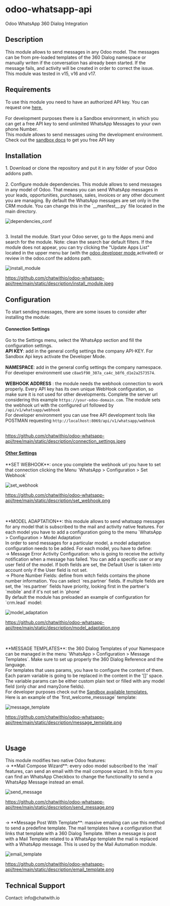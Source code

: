 # odoo-whatsapp-api
Odoo WhatsApp 360 Dialog Integration
<h2> Description</h2>
This module allows to send messages in any Odoo model. The messages can be from pre-loaded templates of the 360 Dialog namespace or manually writen if the conversation has already been started.
If the message fails, and activity will be created in order to correct the issue.<br/>
This module was tested in v15, v16 and v17.

<h2>Requirements</h2>
To use this module you need to have an authorized API key. You can request one  <a href="https://services.tochat.be/es/whatsapp-business-directory/877b04a9-edb7-45cf-893c-8c9a44fa0bad" target="_blank"><span>here.</span></a>
 <br/><br/>
For development purposes there is a Sandbox environment, in which you can get a free API key to send unlimited WhatsApp Messages to your own phone Number. <br/>
This module allows to send messages using the development environment. Check out the <a href="https://docs.360dialog.com/docs/waba-messaging/sandbox" target="_blank"><span>sandbox docs</span></a>
 <span> to get you free API key</span><br/>

<h2>Installation</h2>
<span>
1. Download or clone the repository and put it in any folder of your Odoo addons path.<br/>
<br/>
2. Configure module dependencies. This module allows to send messages in any model of Odoo. That means you can send WhatsApp messages in your leads, opportunities, purchases, sales, invoices or any other document you are managing. By default the WhatsApp messages are set only in the CRM module. You can change this in the `__manifest__.py` file located in the main directory.


![dependencies_conf](https://github.com/chatwithio/odoo-whatsapp-api/assets/89967182/26c1bd3f-e973-4e8e-ba4e-0b733b81d1f7)

 
 
 
<br/>
3. Install the module. Start your Odoo server, go to the Apps menú and search for the module. Note: clean the search bar default filters. If the module does not appear, you can try clicking the "Update Apps List" located in the upper menu bar (with the <a href="https://www.odoo.com/documentation/17.0/applications/general/developer_mode.html#:~:text=Open%20the%20command%20palette%20by,with%20assets%20or%20deactivate%20it.&text=The%20Odoo%20Debug%20browser%20extension,Store%20and%20Firefox%20Add%2Dons." target="_blank"> odoo developer mode <a/> activated) or review in the odoo.conf the addons path. 
 
 
 ![install_module](https://github.com/chatwithio/odoo-whatsapp-api/assets/89967182/0dae197e-e24d-40c8-bf39-6111deb8b0f0)

 https://github.com/chatwithio/odoo-whatsapp-api/tree/main/static/description/install_module.jpeg

<span/>
<h2>Configuration</h2>
To start sending messages, there are some issues to consider after installing the module:

<h4>Connection Settings</h4>

Go to the Settings menu, select the WhatsApp section and fill the configuration settings.<br/>
**API KEY**: add in the general config settings the company API-KEY. For Sandbox Api keys activate the Developer Mode. 
<br/>
<br/>
**NAMESPACE**: add in the general config settings the company namespace. For developer environment use  `c8ae5f90_307a_ca4c_b8f6_d1e2a2573574`.
<br/>
<br/>
**WEBHOOK ADDRESS** : the module needs the webhook connection to work properly. Every API key has its own unique WebHook configuration, so make sure it is not used for other developments. Complete the server url considering this example `https://your-odoo-domain.com`.
The module sets the webhook url with the configured url followed by `/api/v1/whatsapp/webhook`<br/>
For developer environment you can use free API development tools like POSTMAN requesting `http://localhost:8069/api/v1/whatsapp/webhook`
<br/>
<br/>

 https://github.com/chatwithio/odoo-whatsapp-api/tree/main/static/description/connection_settings.jpeg

 <h4><u>Other Settings</u></h4>
**SET WEBHOOK**: once you complete the webhook url you have to set that connection clicking the Menu `WhatsApp > Configuration > Set Webhook`

![set_webhook](https://github.com/chatwithio/odoo-whatsapp-api/assets/89967182/68649f41-0447-4fc6-921f-9bcf0f9bdfd8)

  https://github.com/chatwithio/odoo-whatsapp-api/tree/main/static/description/set_webhook.png

<br/>
<br/>
**MODEL ADAPTATION**: this module allows to send whatsapp messages for any model that is subscribed to the mail and activity native features. For each model you have to add a configuration going to the menu `WhatsApp > Configuration > Model Adaptation`
<br/>
In order to send messages for a particular model, a model adaptation configuration needs to be added. For each model, you have to define:
<br/>
→ Message Error Activity Configuration: who is going to receive the activity notification when a message has failed. You can add a specific user or any user field of the model. If both fields are set, the Default User is taken into account only if the User field is not set.
<br/>
→ Phone Number Fields: define from witch fields contains the phone number information. You can select `res.partner` fields. If multiple fields are set, the `res.partner` fields have priority, looking first in the partner's `mobile` and if it's not set in `phone`<br/>
By default the module has preloaded an example of configuration for `crm.lead` model:

![model_adaptation](https://github.com/chatwithio/odoo-whatsapp-api/assets/89967182/978df6bd-6f09-4546-a98a-4c2925d9a337)

https://github.com/chatwithio/odoo-whatsapp-api/tree/main/static/description/model_adaptation.png

<br/>
<br/>
**MESSAGE TEMPLATES**: the 360 Dialog Templates of your Namespace can be managed in the menu `WhatsApp > Configuration > Message Templates`. Make sure to set up properly the 360 Dialog Reference and the language.<br/>
For templates that uses params, you have to configure the content of them. Each param variable is going to be replaced in the content in the '[]' space. <br/>
The variable params can be either custom plain text or filled with any model field (only char and many2one fields).<br/>
For developer purposes check out the <a href="https://docs.360dialog.com/docs/waba-messaging/sandbox#id-5.-send-a-template-message-optional">Sandbox available templates.<a/><br/>
Here is an example of the `first_welcome_messsage` template:

![message_template](https://github.com/chatwithio/odoo-whatsapp-api/assets/89967182/7e260482-3c8a-4fe8-b1f1-7f7522919cee)

https://github.com/chatwithio/odoo-whatsapp-api/tree/main/static/description/message_template.png

<br/>
<h2>Usage</h2>
This module modifies two native Odoo features:
<br/>
→ **Mail Compose Wizard**: every odoo model subscribed to the `mail` features, can send an email with the mail compose wizard.
In this form you can find an WhatsApp Checkbox to change the functionality to send a WhatsApp Message instead an email.

![send_message](https://github.com/chatwithio/odoo-whatsapp-api/assets/89967182/4a046045-c174-45d0-a364-2d886d01ef08)

https://github.com/chatwithio/odoo-whatsapp-api/tree/main/static/description/send_message.png

<br/>
→ **Message Post With Template**: massive emailing can use this method to send a predefine template. The mail templates have a configuration that links that template with a 360 Dialog Template. When a message is post with a Mail Template related to a WhatsApp template the mail is replaced with a WhatsApp message. 
This is used by the Mail Automation module.

![email_template](https://github.com/chatwithio/odoo-whatsapp-api/assets/89967182/37144f97-8efa-4865-b010-d5354cb1a529)

https://github.com/chatwithio/odoo-whatsapp-api/tree/main/static/description/email_template.png

<h2>Technical Support</h2>
Contact: info@chatwith.io
